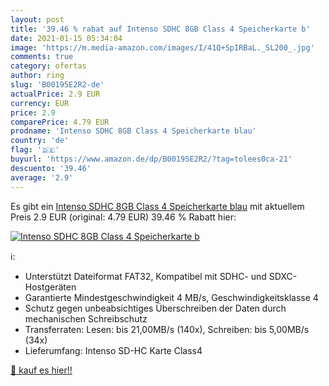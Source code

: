 ```yaml
---
layout: post
title: '39.46 % rabat auf Intenso SDHC 8GB Class 4 Speicherkarte b'
date: 2021-01-15 05:34:04
image: 'https://m.media-amazon.com/images/I/41Q+SpIRBaL._SL200_.jpg'
comments: true
category: ofertas
author: ring
slug: 'B00195E2R2-de'
actualPrice: 2.9 EUR
currency: EUR
price: 2.9
comparePrice: 4.79 EUR
prodname: 'Intenso SDHC 8GB Class 4 Speicherkarte blau'
country: 'de'
flag: '🇩🇪'
buyurl: 'https://www.amazon.de/dp/B00195E2R2/?tag=tolees0ca-21'
descuento: '39.46'
average: '2.9'
---
```


Es gibt ein [Intenso SDHC 8GB Class 4 Speicherkarte blau](https://www.amazon.de/dp/B00195E2R2/?tag=tolees0ca-21) mit aktuellem Preis 2.9 EUR (original: 4.79 EUR) 39.46 % Rabatt hier:

[![Intenso SDHC 8GB Class 4 Speicherkarte b](https://m.media-amazon.com/images/I/41Q+SpIRBaL._SL200_.jpg)](https://www.amazon.de/dp/B00195E2R2/?tag=tolees0ca-21)

ℹ️:

- Unterstützt Dateiformat FAT32, Kompatibel mit SDHC- und SDXC-Hostgeräten
- Garantierte Mindestgeschwindigkeit 4 MB/s, Geschwindigkeitsklasse 4
- Schutz gegen unbeabsichtiges Überschreiben der Daten durch mechanischen Schreibschutz
- Transferraten: Lesen: bis 21,00MB/s (140x), Schreiben: bis 5,00MB/s (34x)
- Lieferumfang: Intenso SD-HC Karte Class4

[🛒 kauf es hier!!](https://www.amazon.de/dp/B00195E2R2/?tag=tolees0ca-21)
